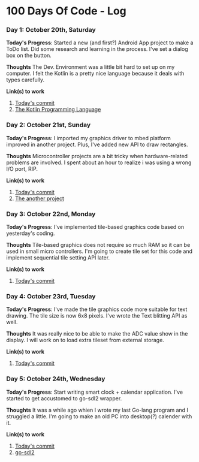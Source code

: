 # 100 Days Of Code - Log

### Day 1: October 20th, Saturday

**Today's Progress**: Started a new (and first?)  Android App project to make a ToDo list. Did some research and learning in the process. I've set a dialog box on the button.

**Thoughts** The Dev. Environment was a little bit hard to set up on my computer. I felt the Kotlin is a pretty nice language because it deals with types carefully.

**Link(s) to work**
1. [Today's commit](https://github.com/ikubaku/SeaLion/commit/ca6f564197dec0e0971cb4522166f86066bc80ab)
2. [The Kotlin Programming Language](https://kotlinlang.org)

### Day 2: October 21st, Sunday

**Today's Progress**: I imported my graphics driver to mbed platform improved in another project. Plus, I've added new API to draw rectangles.

**Thoughts** Microcontroller projects are a bit tricky when hardware-related problems are involved. I spent about an hour to realize i was using a wrong I/O port, RIP.

**Link(s) to work**
1. [Today's commit](https://os.mbed.com/users/ADay/code/SSD1353Test2/)
2. [The another project](https://github.com/ikubaku/esp32-audiostation)

### Day 3: October 22nd, Monday

**Today's Progress**: I've implemented tile-based graphics code based on yesterday's coding.

**Thoughts** Tile-based graphics does not require so much RAM so it can be used in small micro controllers. I'm going to create tile set for this code and implement sequential tile setting API later.

**Link(s) to work**
1. [Today's commit](https://os.mbed.com/users/ADay/code/SSD1353TileGraphics/)

### Day 4: October 23rd, Tuesday

**Today's Progress**: I've made the tile graphics code more suitable for text drawing. The tile size is now 6x8 pixels. I've wrote the Text blitting API as well.

**Thoughts** It was really nice to be able to make the ADC value show in the display. I will work on to load extra tileset from external storage.

**Link(s) to work**
1. [Today's commit](https://os.mbed.com/users/ADay/code/SSD1353TileGraphics/)

### Day 5: October 24th, Wednesday

**Today's Progress**: Start writing smart clock + calendar application. I've started to get accustomed to go-sdl2 wrapper.

**Thoughts** It was a while ago whien I wrote my last Go-lang program and I struggled a little. I'm going to make an old PC into desktop(?) calender with it.

**Link(s) to work**
1. [Today's commit](https://github.com/ikubaku/gove/commit/fab8d627075a37bca3635744931283685150825a)
2. [go-sdl2](https://github.com/veandco/go-sdl2)
